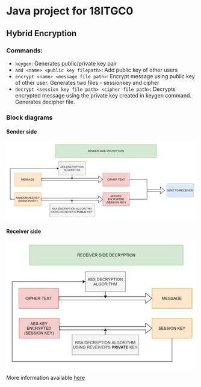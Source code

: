 # Java project for 18ITGC0

## Hybrid Encryption

### Commands:

- `keygen`: Generates public/private key pair
- `add <name> <public key filepath>`: Add public key of other users
- `encrypt <name> <message file path>`: Encrypt message using public key of other user. Generates two files - sessionkey and cipher
- `decrypt <session key file path> <cipher file path>`: Decrypts encrypted message using the private key created in keygen command. Generates decipher file.

### Block diagrams

#### Sender side

![Sender side](https://github.com/harshbhandariv/java-aes-rsa/blob/main/uploads/sender.jpeg?raw=true)

#### Receiver side

![Receiver side](https://github.com/harshbhandariv/java-aes-rsa/blob/main/uploads/receiver.jpeg?raw=true)

More information available [here](https://drive.google.com/file/d/12jGGVieTTKgdCCg33PS7k7_2gq0_DwuX/view?usp=sharing)
